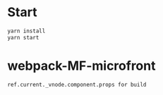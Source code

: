
# Start

```sh
yarn install
yarn start
```

# webpack-MF-microfront


```sh
ref.current._vnode.component.props for build
```